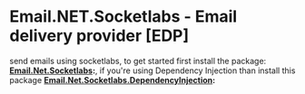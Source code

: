 # Email.NET.Socketlabs - Email delivery provider [EDP]

send emails using socketlabs, to get started first install the package: **[Email.Net.Socketlabs](https://www.nuget.org/packages/Email.Net.Socketlabs/):**, if you're using Dependency Injection than install this package **[Email.Net.Socketlabs.DependencyInjection](https://www.nuget.org/packages/Email.Net.Socketlabs.DependencyInjection/):**
